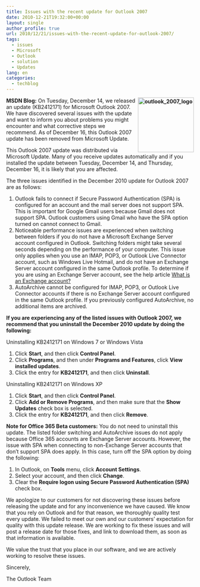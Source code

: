 ```yaml
---
title: Issues with the recent update for Outlook 2007
date: 2010-12-21T19:32:00+00:00
layout: single
author_profile: true
url: 2010/12/21/issues-with-the-recent-update-for-outlook-2007/
tags:
  - issues
  - Microsoft
  - Outlook
  - solution
  - Updates
lang: en
categories: 
  - techblog
---
```

**[<img title="outlook_2007_logo" border="0" alt="outlook_2007_logo" align="right" src="http://lh4.ggpht.com/_vaUVXcmC3OI/TRD5vpx9KpI/AAAAAAAADhk/Pfzico5aGoA/outlook_2007_logo_thumb%5B2%5D.jpg?imgmax=800" width="150" height="147" />](http://lh3.ggpht.com/_vaUVXcmC3OI/TRD5tfldSTI/AAAAAAAADhg/GaObiBdtcTo/s1600-h/outlook_2007_logo%5B4%5D.jpg)MSDN Blog:** On Tuesday, December 14, we released an update (KB2412171) for Microsoft Outlook 2007. We have discovered several issues with the update and want to inform you about problems you might encounter and what corrective steps we recommend. As of December 16, this Outlook 2007 update has been removed from Microsoft Update.

This Outlook 2007 update was distributed via Microsoft Update. Many of you receive updates automatically and if you installed the update between Tuesday, December 14, and Thursday, December 16, it is likely that you are affected.

The three issues identified in the December 2010 update for Outlook 2007 are as follows:

  1. Outlook fails to connect if Secure Password Authentication (SPA) is configured for an account and the mail server does not support SPA. This is important for Google Gmail users because Gmail does not support SPA. Outlook customers using Gmail who have the SPA option turned on cannot connect to Gmail. 
  2. Noticeable performance issues are experienced when switching between folders if you do not have a Microsoft Exchange Server account configured in Outlook. Switching folders might take several seconds depending on the performance of your computer. This issue only applies when you use an IMAP, POP3, or Outlook Live Connector account, such as Windows Live Hotmail, and do not have an Exchange Server account configured in the same Outlook profile. To determine if you are using an Exchange Server account, see the help article [What is an Exchange account?](http://office.com/redir/HA001230171) 
  3. AutoArchive cannot be configured for IMAP, POP3, or Outlook Live Connector accounts if there is no Exchange Server account configured in the same Outlook profile. If you previously configured AutoArchive, no additional items are archived.

**If you are experiencing any of the listed issues with Outlook 2007, we recommend that you uninstall the December 2010 update by doing the following:**

Uninstalling KB2412171 on Windows 7 or Windows Vista

  1. Click **Start**, and then click **Control Panel**. 
  2. Click **Programs**, and then under **Programs and Features**, click **View installed updates**. 
  3. Click the entry for **KB2412171**, and then click **Uninstall**.

Uninstalling KB2412171 on Windows XP

  1. Click **Start**, and then click **Control Panel**. 
  2. Click **Add or Remove Programs**, and then make sure that the **Show Updates** check box is selected. 
  3. Click the entry for **KB2412171**, and then click **Remove**.

**Note for Office 365 Beta customers:** You do not need to uninstall this update. The listed folder switching and AutoArchive issues do not apply because Office 365 accounts are Exchange Server accounts. However, the issue with SPA when connecting to non-Exchange Server accounts that don’t support SPA does apply. In this case, turn off the SPA option by doing the following:

  1. In Outlook, on **Tools** menu, click **Account Settings**. 
  2. Select your account, and then click **Change**. 
  3. Clear the **Require logon using Secure Password Authentication (SPA)** check box.

We apologize to our customers for not discovering these issues before releasing the update and for any inconvenience we have caused. We know that you rely on Outlook and for that reason, we thoroughly quality test every update. We failed to meet our own and our customers’ expectation for quality with this update release. We are working to fix these issues and will post a release date for those fixes, and link to download them, as soon as that information is available.

We value the trust that you place in our software, and we are actively working to resolve these issues.

Sincerely,

The Outlook Team